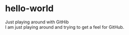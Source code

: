 # hello-world
Just playing around with GitHib  
I am just playing around and trying to get a feel for GitHub.
